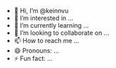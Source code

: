 - 👋 Hi, I’m @keinnvu
- 👀 I’m interested in ...
- 🌱 I’m currently learning ...
- 💞️ I’m looking to collaborate on ...
- 📫 How to reach me ...
- 😄 Pronouns: ...
- ⚡ Fun fact: ...

<!---
keinnvu/keinnvu is a ✨ special ✨ repository because its `README.md` (this file) appears on your GitHub profile.
You can click the Preview link to take a look at your changes.
--->
